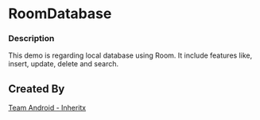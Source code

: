 # RoomDatabase

### Description
This demo is regarding local database using Room. It include features like, insert, update, delete and search.




## Created By

[Team Android - Inheritx](https://github.com/android-inheritx)
